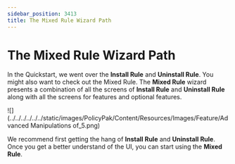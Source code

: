 ```yaml
---
sidebar_position: 3413
title: The Mixed Rule Wizard Path
---
```


# The Mixed Rule Wizard Path

In the Quickstart, we went over the **Install Rule** and **Uninstall Rule**. You might also want to check out the Mixed Rule. The **Mixed Rule** wizard presents a combination of all the screens of **Install Rule** and **Uninstall Rule** along with all the screens for features and optional features.

![](../../../../../../static/images/PolicyPak/Content/Resources/Images/Feature/Advanced Manipulations of_5.png)

We recommend first getting the hang of **Install Rule** and **Uninstall Rule**. Once you get a better understand of the UI, you can start using the **Mixed Rule**.